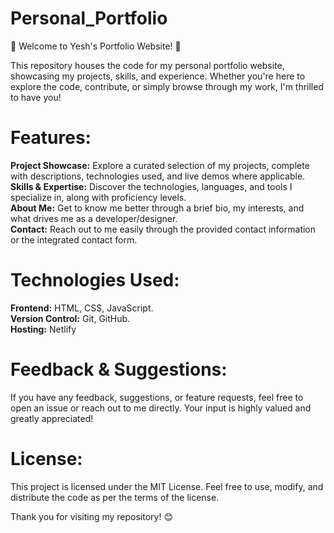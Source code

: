 # Personal_Portfolio
🚀 Welcome to Yesh's Portfolio Website! 🌟

This repository houses the code for my personal portfolio website, showcasing my projects, skills, and experience. Whether you're here to explore the code, contribute, or simply browse through my work, I'm thrilled to have you!

# Features:
**Project Showcase:** Explore a curated selection of my projects, complete with descriptions, technologies used, and live demos where applicable. <br>
**Skills & Expertise:** Discover the technologies, languages, and tools I specialize in, along with proficiency levels. <br>
**About Me:** Get to know me better through a brief bio, my interests, and what drives me as a developer/designer. <br>
**Contact:** Reach out to me easily through the provided contact information or the integrated contact form. 

# Technologies Used:
**Frontend:** HTML, CSS, JavaScript. <br>
**Version Control:** Git, GitHub. <br>
**Hosting:** Netlify

# Feedback & Suggestions:
If you have any feedback, suggestions, or feature requests, feel free to open an issue or reach out to me directly. Your input is highly valued and greatly appreciated!

# License:
This project is licensed under the MIT License. Feel free to use, modify, and distribute the code as per the terms of the license.

Thank you for visiting my repository! 😊
